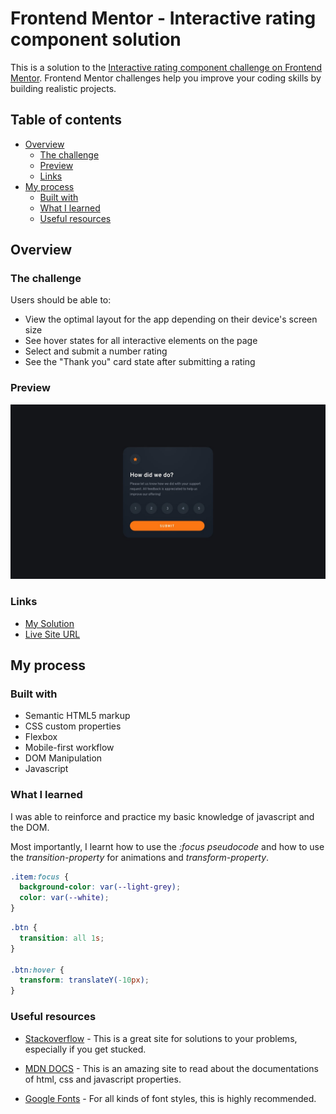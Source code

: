 # Frontend Mentor - Interactive rating component solution

This is a solution to the [Interactive rating component challenge on Frontend Mentor](https://www.frontendmentor.io/challenges/interactive-rating-component-koxpeBUmI). Frontend Mentor challenges help you improve your coding skills by building realistic projects.

## Table of contents

- [Overview](#overview)
  - [The challenge](#the-challenge)
  - [Preview](#preview)
  - [Links](#links)
- [My process](#my-process)
  - [Built with](#built-with)
  - [What I learned](#what-i-learned)
  - [Useful resources](#useful-resources)

## Overview

### The challenge

Users should be able to:

- View the optimal layout for the app depending on their device's screen size
- See hover states for all interactive elements on the page
- Select and submit a number rating
- See the "Thank you" card state after submitting a rating

### Preview

![Interactive rating](images/desktop-design.jpg)

### Links

- [My Solution]()
- [Live Site URL]()

## My process

### Built with

- Semantic HTML5 markup
- CSS custom properties
- Flexbox
- Mobile-first workflow
- DOM Manipulation
- Javascript

### What I learned

I was able to reinforce and practice my basic knowledge of javascript and the DOM.

Most importantly, I learnt how to use the _:focus pseudocode_ and how to use the _transition-property_ for animations and _transform-property_.

```css
.item:focus {
  background-color: var(--light-grey);
  color: var(--white);
}
```

```css
.btn {
  transition: all 1s;
}

.btn:hover {
  transform: translateY(-10px);
}
```

### Useful resources

- [Stackoverflow](https://stackoverflow.com/) - This is a great site for solutions to your problems, especially if you get stucked.

- [MDN DOCS](https://developer.mozilla.org/) - This is an amazing site to read about the documentations of html, css and javascript properties.
- [Google Fonts](https://fonts.google.com/) - For all kinds of font styles, this is highly recommended.

